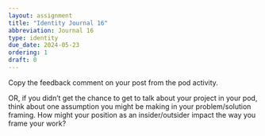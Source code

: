 ```yaml
---
layout: assignment
title: "Identity Journal 16"
abbreviation: Journal 16
type: identity
due_date: 2024-05-23
ordering: 1
draft: 0
---
```


Copy the feedback comment on your post from the pod activity. 

OR, if you didn’t get the chance to get to talk about your project in your pod, think about one assumption you might be making in your problem/solution framing. How might your position as an insider/outsider impact the way you frame your work?
